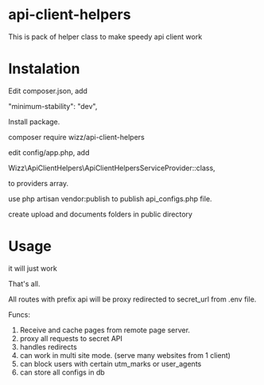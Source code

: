# api-client-helpers

This is pack of helper class to make speedy api client work

# Instalation


Edit composer.json, add

"minimum-stability": "dev",

Install package.

composer require wizz/api-client-helpers


edit config/app.php, add

Wizz\ApiClientHelpers\ApiClientHelpersServiceProvider::class,

to providers array.


use php artisan vendor:publish to publish api_configs.php file.

create upload and documents folders in public directory

# Usage

it will just work

That's all. 

All routes with prefix api will be proxy redirected to secret_url from .env file.




Funcs:
1. Receive and cache pages from remote page server.
2. proxy all requests to secret API
3. handles redirects
4. can work in multi site mode. (serve many websites from 1 client)
5. can block users with certain utm_marks or user_agents
6. can store all configs in db